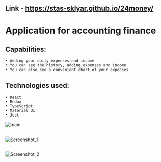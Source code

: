 ## Link - https://stas-sklyar.github.io/24money/

# Application for accounting finance

## Capabilities:
	• Adding your daily expenses and income
	• You can see the history, adding expenses and income
	• You can also see a convenient chart of your expenses

## Technologies used:
	• React
	• Redux 
	• TypeScript 
	• Material UI 
	• Jest

![main](https://user-images.githubusercontent.com/61268997/122742952-2c47ee80-d28f-11eb-9525-15e04e05199e.png)

##

![Screenshot_1](https://user-images.githubusercontent.com/61268997/122743081-513c6180-d28f-11eb-9b19-8673713eef8e.png)


##

![Screenshot_2](https://user-images.githubusercontent.com/61268997/122743255-81840000-d28f-11eb-8c1e-bada80e0832c.png)

